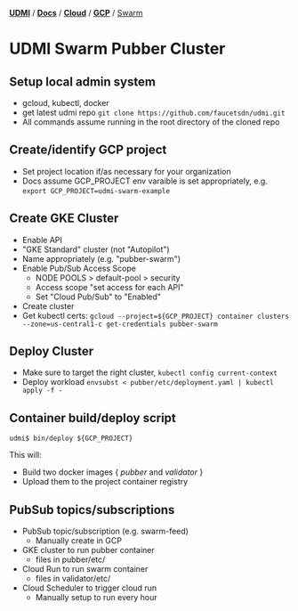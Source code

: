 [**UDMI**](../../../) / [**Docs**](../../) / [**Cloud**](../) / [**GCP**](./) / [Swarm](#)

# UDMI Swarm Pubber Cluster

## Setup local admin system
  
  * gcloud, kubectl, docker
  * get latest udmi repo `git clone https://github.com/faucetsdn/udmi.git`
  * All commands assume running in the root directory of the cloned repo
  
## Create/identify GCP project

  * Set project location if/as necessary for your organization
  * Docs assume GCP_PROJECT env varaible is set appropriately, e.g.
  `export GCP_PROJECT=udmi-swarm-example`
  
## Create GKE Cluster

  * Enable API
  * "GKE Standard" cluster (not "Autopilot")
  * Name appropriately (e.g. "pubber-swarm")
  * Enable Pub/Sub Access Scope
    * NODE POOLS > default-pool > security
    * Access scope "set access for each API"
    * Set "Cloud Pub/Sub" to "Enabled"
  * Create cluster
  * Get kubectl certs:
  `gcloud --project=${GCP_PROJECT} container clusters --zone=us-central1-c get-credentials pubber-swarm`

## Deploy Cluster

  * Make sure to target the right cluster, `kubectl config current-context`
  * Deploy workload `envsubst < pubber/etc/deployment.yaml | kubectl apply -f -`
  
## Container build/deploy script

```
udmi$ bin/deploy ${GCP_PROJECT}
```

This will:
  * Build two docker images { _pubber_ and _validator_ }
  * Upload them to the project container registry

## PubSub topics/subscriptions

* PubSub topic/subscription (e.g. swarm-feed)
  * Manually create in GCP
* GKE cluster to run pubber container
  * files in pubber/etc/
* Cloud Run to run swarm container
  * files in validator/etc/
* Cloud Scheduler to trigger cloud run
  * Manually setup to run every hour
